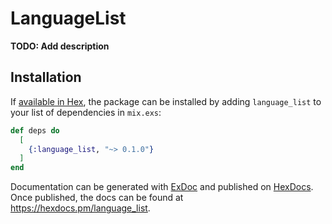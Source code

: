# LanguageList

**TODO: Add description**

## Installation

If [available in Hex](https://hex.pm/docs/publish), the package can be installed
by adding `language_list` to your list of dependencies in `mix.exs`:

```elixir
def deps do
  [
    {:language_list, "~> 0.1.0"}
  ]
end
```

Documentation can be generated with [ExDoc](https://github.com/elixir-lang/ex_doc)
and published on [HexDocs](https://hexdocs.pm). Once published, the docs can
be found at <https://hexdocs.pm/language_list>.

